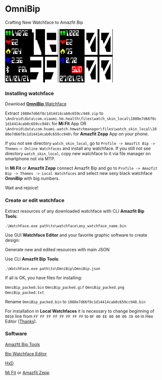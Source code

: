 # OmniBip

Crafting New Watchface to Amazfit Bip

![](OmniBip.png)  ![](OmniBip.gif) 

### Installing watchface
Download [**OmniBip** Watchface](https://github.com/OmniMir/OmniBip/releases/latest)

Extract `1080e7d66f8c1d14414cab0c659cc948.zip` to `\Android\data\com.xiaomi.hm.health\files\watch_skin_local\1080e7d66f8c1d14414cab0c659cc948\` for **Mi Fit** App OR `\Android\data\com.huami.watch.hmwatchmanager\files\watch_skin_local\1080e7d66f8c1d14414cab0c659cc948\` for **Amazfit Zepp** App on your phone.

If you not see directory `watch_skin_local`, go to `Profile -> Amazfit Bip -> Themes-> Online Watchfaces` and install any watchface. If you still not see directory `watch_skin_local`, copy new watchface to it via file manager on smartphone not via MTP.

In **Mi Fit** or **Amazfit Zepp** connect Amazfit Bip and go to `Profile -> Amazfit Bip -> Themes -> Local Watchfaces` and select new sexy black watchface **OmniBip** with big numbers.

Wait and rejoice!

### Create or edit watchface
Extract resources of any downloaded watchface with CLI **Amazfit Bip Tools**:

`.\WatchFace.exe path\to\watchface\any_watchface_name.bin`

Use GUI **Watchface Editor** and your favorite graphic software to create design:

Generate new and edited resources with main JSON

Use CLI **Amazfit Bip Tools**:

`.\WatchFace.exe path\to\OmniBip\OmniBip.json`

If all is OK, you have files for installing:

`OmniBip_packed.bin`
`OmniBip_packed.gif`
`OmniBip_packed.png`
`OmniBip_packed.txt`

Rename `OmniBip_packed.bin` to `1080e7d66f8c1d14414cab0c659cc948.bin`

For installation in **Local Watchfaces** it is necessary to change beginning of `0010` line from `FF FF FF FF FF FF FF FF` to `0F 00 EE 00 00 00 39 60` in Hex Editor ([Thanks](https://amazfitwatchfaces.com/forum/viewtopic.php?t=128)).

### Software
[Amazfit Bip Tools](https://bitbucket.org/valeronm/amazfitbiptools/downloads/)

[Bip Watchface Editor](https://forum.gizchina.it/index.php?/topic/1489-bip-wf-editor-by-ilgruppotester/)

[HxD](https://mh-nexus.de/en/hxd/)

[Mi Fit](https://play.google.com/store/apps/details?id=com.xiaomi.hm.health&hl=ru) or [Amazfit Zepp](https://play.google.com/store/apps/details?id=com.huami.watch.hmwatchmanager)